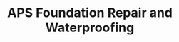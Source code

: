 ---
title: "APS Foundation Repair and Waterproofing"
url: /mobile/aps-foundation-repair-and-waterproofing/
shop: supermarket
---